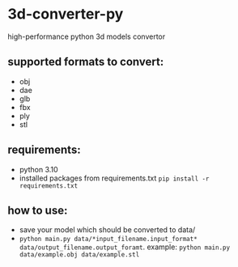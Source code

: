 # 3d-converter-py

high-performance python 3d models convertor

## supported formats to convert:

- obj
- dae
- glb
- fbx
- ply
- stl

## requirements:

- python 3.10
- installed packages from requirements.txt `pip install -r requirements.txt`

## how to use:

- save your model which should be converted to data/
- `python main.py data/*input_filename.input_format* data/output_filename.output_foramt`. example: `python main.py data/example.obj data/example.stl`